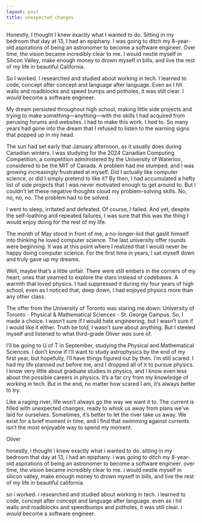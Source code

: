 ```yaml
---
layout: post
title: unexpected changes
---
```

Honestly, I thought I knew exactly what I wanted to do. Sitting in my bedroom that day at 13, I had an epiphany. I was going to ditch my 8-year-old aspirations of being an astronomer to become a software engineer. Over time, the vision became incredibly clear to me. I would nestle myself in Silicon Valley, make enough money to drown myself in bills, and live the rest of my life in beautiful California.

So I worked. I researched and studied about working in tech. I learned to code, concept after concept and language after language. Even as I hit walls and roadblocks and speed bumps and potholes, it was still clear. I *would* become a software engineer.

My dream persisted throughout high school, making little side projects and trying to make something—anything—with the skills I had acquired from perusing forums and websites. I had to make this work. I *had* to. So many years had gone into the dream that I refused to listen to the warning signs that popped up in my head.

The sun had set early that January afternoon, as it usually does during Canadian winters. I was studying for the 2024 Canadian Computing Competition, a competition administered by the University of Waterloo, considered to be the MIT of Canada. A problem had me stumped, and I was growing increasingly frustrated at myself. Did I actually like computer science, or did I simply pretend to like it? By then, I had accumulated a hefty list of side projects that I was never motivated enough to get around to. But I couldn’t let these negative thoughts cloud my problem-solving skills. No, no, no, no. The problem had to be solved.

I went to sleep, irritated and defeated. Of course, I failed. And yet, despite the self-loathing and repeated failures, I was sure that this was the thing I would enjoy doing for the rest of my life.

The month of May stood in front of me, a no-longer-kid that gaslit himself into thinking he loved computer science. The last university offer rounds were beginning. It was at this point where I realized that I would never be happy doing computer science. For the first time in years, I sat myself down and truly gave up my dreams.

Well, maybe that’s a little unfair. There were still embers in the corners of my heart, ones that yearned to explore the stars instead of codebases. A warmth that loved physics. I had suppressed it during my four years of high school, even as I noticed that, deep down, I had enjoyed physics more than any other class.

The offer from the University of Toronto was staring me down: University of Toronto - Physical & Mathematical Sciences - St. George Campus. So, I made a choice. I wasn’t sure if I would hate engineering, but I wasn’t sure if I would like it either. Truth be told, I wasn’t sure about anything. But I steeled myself and listened to what third-grade Oliver *was* sure of.

I’ll be going to U of T in September, studying the Physical and Mathematical Sciences. I don’t know if I’ll want to study astrophysics by the end of my first year, but hopefully, I’ll have things figured out by then. I’m still scared. I had my life planned out before me, and I dropped all of it to pursue physics. I know very little about graduate studies in physics, and I know even less about the possible careers in physics. It’s a far cry from my knowledge of working in tech. But in the end, no matter how scared I am, it’s always better to try.

Like a raging river, life won’t always go the way we want it to. The current is filled with unexpected changes, ready to whisk us away from plans we’ve laid for ourselves. Sometimes, it’s better to let the river take us away. We exist for a brief moment in time, and I find that swimming against currents isn’t the most enjoyable way to spend my moment.

Oliver

honestly, i thought i knew exactly what i wanted to do.
sitting in my bedroom that day at 13, i had an epiphany. i was going to ditch my 8-year-old aspirations of being an astronomer to become a software engineer. over time, the vision became incredibly clear to me. i would nestle myself in silicon valley, make enough money to drown myself in bills, and live the rest of my life in beautiful california.

so i worked. i researched and studied about working in tech. i learned to code, concept after concept and language after language. even as i hit walls and roadblocks and speedbumps and potholes, it was still clear. i *would* become a software engineer.

